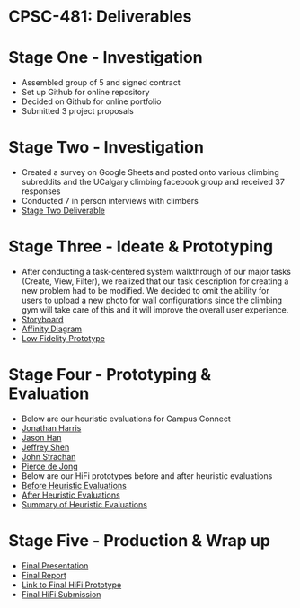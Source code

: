 # CPSC-481: Deliverables

# Stage One - Investigation
- Assembled group of 5 and signed contract
- Set up Github for online repository
- Decided on Github for online portfolio
- Submitted 3 project proposals

# Stage Two - Investigation
- Created a survey on Google Sheets and posted onto various climbing subreddits and the UCalgary climbing facebook group and received 37 responses 
- Conducted 7 in person interviews with climbers
- <a href="https://jeffshen18.github.io/CPSC-481-Fall-2019/stage2Setter%20(1).pdf" target="_blank"> Stage Two Deliverable </a>


# Stage Three - Ideate & Prototyping
- After conducting a task-centered system walkthrough of our major tasks (Create, View, Filter), we realized that our task description for creating a new problem had to be modified. We decided to omit the ability for users to upload a new photo for wall configurations since the climbing gym will take care of this and it will improve the overall user experience. 
- <a href="https://jeffshen18.github.io/CPSC-481-Fall-2019/Storyboard.jpg" target="_blank"> Storyboard </a>
- <a href="https://jeffshen18.github.io/CPSC-481-Fall-2019/Affinity_Diagram.jpg" target="_blank"> Affinity Diagram </a>
- <a href="https://jeffshen18.github.io/CPSC-481-Fall-2019/lowfidelityprototype.pdf" target="_blank"> Low Fidelity Prototype </a>

# Stage Four - Prototyping & Evaluation
- Below are our heuristic evaluations for Campus Connect
- <a href="https://jeffshen18.github.io/CPSC-481-Fall-2019/Heuristic%20Eval%20JonathanHarris.pdf" target="_blank"> Jonathan Harris </a>
- <a href="https://jeffshen18.github.io/CPSC-481-Fall-2019/Heuristic-Evaluation%20Jason%20Han.pdf" target="_blank"> Jason Han </a>
- <a href="https://jeffshen18.github.io/CPSC-481-Fall-2019/Heuristic-Evaluation%20Jeffrey%20Shen.pdf" target="_blank"> Jeffrey Shen </a>
- <a href="https://jeffshen18.github.io/CPSC-481-Fall-2019/Heuristic-Evaluation-John-Strachan.pdf" target="_blank"> John Strachan </a>
- <a href="https://jeffshen18.github.io/CPSC-481-Fall-2019/Heuristic-Evaluation-Pierce-de-Jong.pdf" target="_blank"> Pierce de Jong </a>
- Below are our HiFi prototypes before and after heuristic evaluations
- <a href="https://jeffshen18.github.io/CPSC-481-Fall-2019/HIFIbefore.xd" target="_blank"> Before Heuristic Evaluations </a>
- <a href="https://jeffshen18.github.io/CPSC-481-Fall-2019/HiFiAfter.xd" target="_blank"> After Heuristic Evaluations </a>
- <a href="https://jeffshen18.github.io/CPSC-481-Fall-2019/Summary-of-Heuristic-Evaluations.pdf" target="_blank"> Summary of Heuristic Evaluations </a>

# Stage Five - Production & Wrap up
- <a href="https://jeffshen18.github.io/CPSC-481-Fall-2019/Group-3.3-Stage-5.pptx" target="_blank"> Final Presentation </a>
- <a href="https://jeffshen18.github.io/CPSC-481-Fall-2019/Group3.3FinalReport.pdf" target="_blank"> Final Report </a>
- <a href="https://jeffshen18.github.io/CPSC-481-Fall-2019/Live%20Link%20to%20HIFI.docx" target="_blank"> Link to Final HiFi Prototype </a>
- <a href="https://jeffshen18.github.io/CPSC-481-Fall-2019/HiFI%20Final%20Submission.xd" target="_blank"> Final HiFi Submission </a>



